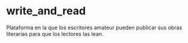 # write_and_read
Plataforma en la que los escritores amateur pueden publicar sus obras literarias para que los lectores las lean.
